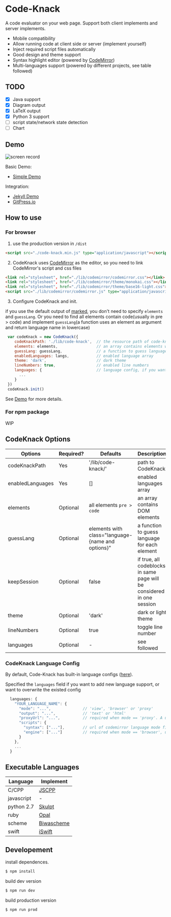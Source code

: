 # Code-Knack

A code evaluator on your web page. Support both client implements and server implements.

- Mobile compatibility
- Allow running code at client side or server (implement yourself)
- Inject required script files automatically
- Good design and theme support
- Syntax highlight editor (powered by [CodeMirror](http://codemirror.net/))
- Multi-languages support (powered by different projects, see table followed)

## TODO

- [x] Java support
- [x] Diagram output
- [x] LaTeX output
- [X] Python 3 support
- [ ] script state/network state detection
- [ ] Chart

## Demo

![screen record](https://github.com/lyricat/code-knack/blob/master/docs/screenrecord.gif)

Basic Demo:

- [Simple Demo](https://lyricat.github.io/code-knack/demo)

Integration:

- [Jekyll Demo](https://lyricat.github.io/code-knack-jekyll-demo/jekyll/update/2019/01/19/welcome-to-jekyll.html)
- [GitPress.io](https://gitpress.io/c/helps/languages)


## How to use

### For browser

1. use the production version in `/dist`

```html
<script src="./code-knack.min.js" type="application/javascript"></script>
```

2. CodeKnack uses [CodeMirror](http://codemirror.net/) as the editor, so you need to link CodeMirror's script and css files

```html
<link rel="stylesheet", href="./lib/codemirror/codemirror.css"></link>
<link rel="stylesheet", href="./lib/codemirror/theme/monokai.css"></link>
<link rel="stylesheet", href="./lib/codemirror/theme/base16-light.css"></link>
<script src="./lib/codemirror/codemirror.js" type="application/javascript"></script>
```

3. Configure CodeKnack and init.

if you use the default output of [marked](https://marked.js.org), you don't need to specify `elements` and `guessLang`. Or you need to find all elements contain code(usually in pre > code) and implement `guessLang`(a function uses an element as argument and return language name in lowercase)

```javascript
 var codeKnack = new CodeKnack({
    codeKnackPath: './lib/code-knack',  // the resource path of code-knack
    elements: elements,                 // an array contains elements with code
    guessLang: guessLang,               // a function to guess language in each element
    enabledLanguages: langs,            // enabled language array
    theme: 'dark',                      // dark theme
    lineNumbers: true,                  // enabled line numbers
    languages: {                        // language config, if you want to add language support manually
      ...
    }
 })
 codeKnack.init()
```

See [Demo](https://github.com/lyricat/code-knack/tree/master/docs/demo) for more details.

### For npm package

WIP

## CodeKnack Options

| Options          | Required? | Defaults                                          | Description                                                            |
|------------------|-----------|---------------------------------------------------|------------------------------------------------------------------------|
| codeKnackPath    | Yes       | '/lib/code-knack/'                                | path to CodeKnack                                                      |
| enabledLanguages | Yes       | []                                                | enabled languages array                                                |
| elements         | Optional  | all elements `pre > code`                         | an array contains DOM elements                                         |
| guessLang        | Optional  | elements with class="language-{name and options}" | a function to guess language for each element                          |
| keepSession      | Optional  | false                                             | if true, all codeblocks in same page will be considered in one session |
| theme            | Optional  | 'dark'                                            | dark or light theme                                                    |
| lineNumbers      | Optional  | true                                              | toggle line number                                                     |
| languages        | Optional  | -                                                 | see followed                                                           |

### CodeKnack Language Config

By default, Code-Knack has built-in language configs ([here](src/languages.json)).

Specified the `languages` field if you want to add new language support, or want to overwrite the existed config

```javascript
  languages: {
    "YOUR_LANGUAGE_NAME": {
      "mode": "...",              // 'view', 'browser' or 'proxy'
      "output": "...",            // 'text' or 'html'
      "proxyUrl": "...",          // required when mode == 'proxy'. A url to run code 
      "scripts": {      
        "syntax": ["..."],        // url of codemirror language mode files
        "engine": ["..."]         // required when mode == 'browser', url of code-knack browser engine files
      }
    },
    ...
  }
```

## Executable Languages


| Language | Implement |
| --- | --- |
| C/CPP 	| [JSCPP](https://github.com/felixhao28/JSCPP) |
| javascript 	| - |
| python 2.7	| [Skulpt](skulpt.org) |
| ruby		| [Opal](https://opalrb.com/#) |
| scheme	| [Biwascheme](https://www.biwascheme.org) |
| swift		| [iSwift](https://iswift.org/) |

## Developement

install dependences.

```bash
$ npm install
```

build dev version

```bash
$ npm run dev
```


build production version

```bash
$ npm run prod
```
